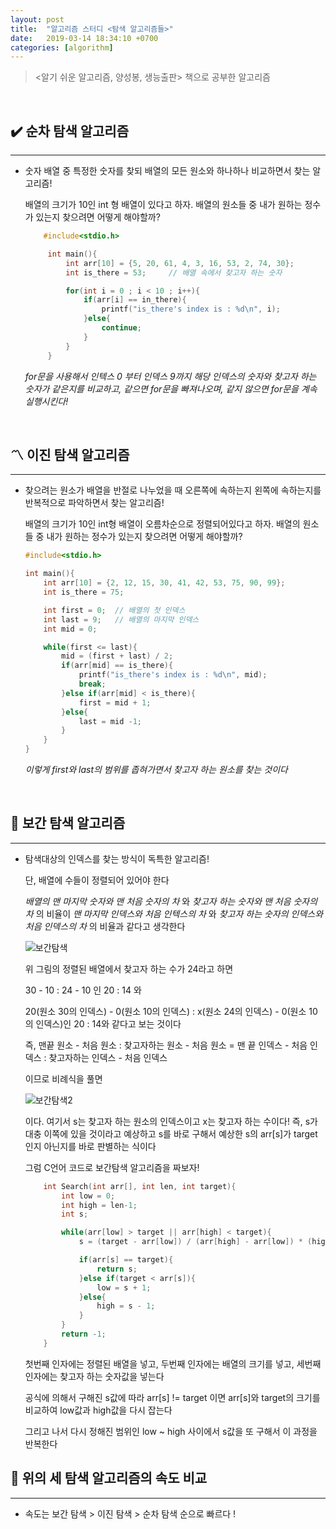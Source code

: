 ```yaml
---
layout: post
title:  "알고리즘 스터디 <탐색 알고리즘들>"
date:   2019-03-14 18:34:10 +0700
categories: [algorithm]
---
```



> <알기 쉬운 알고리즘, 양성봉, 생능출판> 책으로 공부한 알고리즘

<br>


## ✔️  순차 탐색 알고리즘
--- 


-  숫자 배열 중 특정한 숫자를 찾되 배열의 모든 원소와 하나하나 비교하면서 찾는 알고리즘!

	배열의 크기가 10인 int 형 배열이 있다고 하자. 배열의 원소들 중 내가 원하는 정수가 있는지 찾으려면 어떻게 해야할까?
	
	~~~c
		#include<stdio.h>

		 int main(){
			 int arr[10] = {5, 20, 61, 4, 3, 16, 53, 2, 74, 30};
			 int is_there = 53; 	// 배열 속에서 찾고자 하는 숫자

			 for(int i = 0 ; i < 10 ; i++){
				 if(arr[i] == in_there){	
					 printf("is_there's index is : %d\n", i);
				 }else{
					 continue;
				 }
			 }
		 }


	~~~

	_for문을 사용해서 인텍스 0 부터 인덱스 9까지 해당 인덱스의 숫자와 찾고자 하는 숫자가 같은지를 비교하고, 같으면 for문을 빠져나오며, 같지 않으면 for문을 계속 실행시킨다!_ 

	<br>

## 〽️ 이진 탐색 알고리즘
--- 


- 찾으려는 원소가 배열을 반절로 나누었을 때 오른쪽에 속하는지 왼쪽에 속하는지를 반복적으로 파악하면서 찾는 알고리즘!

	배열의 크기가 10인 int형 배열이 오름차순으로 정렬되어있다고 하자. 배열의 원소들 중 내가 원하는 정수가 있는지 찾으려면 어떻게 해야할까?

	~~~c
	#include<stdio.h>

	int main(){
		int arr[10] = {2, 12, 15, 30, 41, 42, 53, 75, 90, 99};
		int is_there = 75;

		int first = 0;	// 배열의 첫 인덱스
		int last = 9;	// 배열의 마지막 인덱스
		int mid = 0;

		while(first <= last){
			mid = (first + last) / 2;
			if(arr[mid] == is_there){
				printf("is_there's index is : %d\n", mid);
				break;		
			}else if(arr[mid] < is_there){
				first = mid + 1;
			}else{
				last = mid -1;
			}
		}
	}

	~~~
	_이렇게 first와 last의 범위를 좁혀가면서 찾고자 하는 원소를 찾는 것이다_
	

	<br>

##  📐 보간 탐색 알고리즘
---

-  탐색대상의 인덱스를 찾는 방식이 독특한 알고리즘! 

	단, 배열에 수들이 정렬되어 있어야 한다

	_배열의 맨 마지막 숫자와 맨 처음 숫자의 차_ 와 _찾고자 하는 숫자와 맨 처음 숫자의 차_ 의 비율이 _맨 마지막 인덱스와 처음 인텍스의 차_ 와 _찾고자 하는 숫자의 인덱스와 처음 인덱스의 차_ 의 비율과 같다고 생각한다

	![보간탐색](https://user-images.githubusercontent.com/31889335/54733145-56576580-4bdb-11e9-9c4a-eefb53dbc691.PNG)

	위 그림의 정렬된 배열에서 찾고자 하는 수가 24라고 하면

	30 - 10 : 24 - 10 인 20 : 14 와

	20(원소 30의 인덱스) - 0(원소 10의 인덱스) : x(원소 24의 인덱스) - 0(원소 10의 인덱스)인 20 : 14와 같다고 보는 것이다

	즉, 맨끝 원소 - 처음 원소 : 찾고자하는 원소 - 처음 원소 = 맨 끝 인덱스 - 처음 인덱스 : 찾고자하는 인덱스 - 처음 인덱스

	이므로 비례식을 풀면

	![보간탐색2](https://user-images.githubusercontent.com/31889335/54733295-47bd7e00-4bdc-11e9-9828-aa8b0122fbef.PNG)

	이다. 여기서 s는 찾고자 하는 원소의 인덱스이고 x는 찾고자 하는 수이다!
	즉, s가 대충 이쪽에 있을 것이라고 예상하고 s를 바로 구해서 예상한 s의 arr[s]가 target인지 아닌지를 바로 판별하는 식이다

	그럼 C언어 코드로 보간탐색 알고리즘을 짜보자!

	~~~c
		int Search(int arr[], int len, int target){
			int low = 0;
			int high = len-1;
			int s;

			while(arr[low] > target || arr[high] < target){
				s = (target - arr[low]) / (arr[high] - arr[low]) * (high - low) + low;

				if(arr[s] == target){
					return s;
				}else if(target < arr[s]){
					low = s + 1;
				}else{
					high = s - 1;
				}
			}
			return -1;
		}
	~~~

	첫번째 인자에는 정렬된 배열을 넣고, 두번째 인자에는 배열의 크기를 넣고, 세번째 인자에는 찾고자 하는 숫자값을 넣는다

	공식에 의해서 구해진 s값에 따라 arr[s] != target 이면 arr[s]와 target의 크기를 비교하여 low값과 high값을 다시 잡는다

	그리고 나서 다시 정해진 범위인 low ~ high 사이에서 s값을 또 구해서 이 과정을 반복한다

## 👀 위의 세 탐색 알고리즘의 속도 비교
---
- 속도는 보간 탐색 > 이진 탐색 > 순차 탐색 순으로 빠르다 !
	
